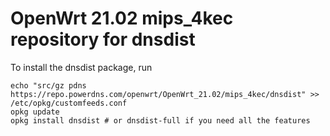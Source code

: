 OpenWrt 21.02 mips_4kec repository for dnsdist
========

To install the dnsdist package, run

```
echo "src/gz pdns https://repo.powerdns.com/openwrt/OpenWrt_21.02/mips_4kec/dnsdist" >> /etc/opkg/customfeeds.conf
opkg update
opkg install dnsdist # or dnsdist-full if you need all the features
```
